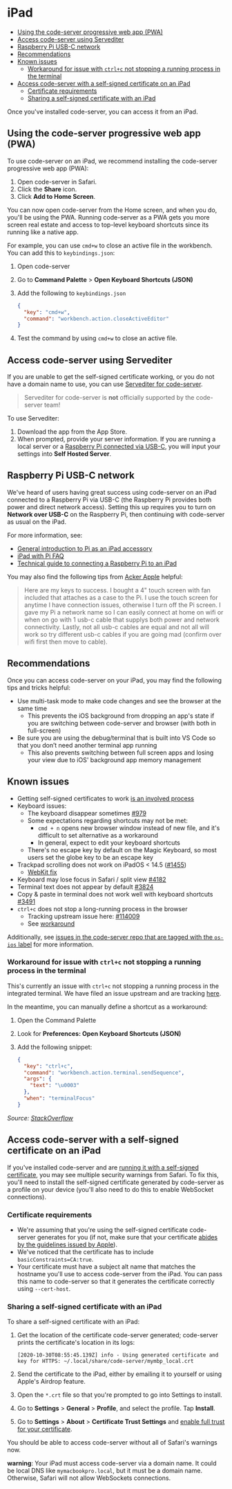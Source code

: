 <!-- START doctoc generated TOC please keep comment here to allow auto update -->
<!-- DON'T EDIT THIS SECTION, INSTEAD RE-RUN doctoc TO UPDATE -->
# iPad

- [Using the code-server progressive web app (PWA)](#using-the-code-server-progressive-web-app-pwa)
- [Access code-server using Servediter](#access-code-server-using-servediter)
- [Raspberry Pi USB-C network](#raspberry-pi-usb-c-network)
- [Recommendations](#recommendations)
- [Known issues](#known-issues)
  - [Workaround for issue with `ctrl+c` not stopping a running process in the terminal](#workaround-for-issue-with-ctrlc-not-stopping-a-running-process-in-the-terminal)
- [Access code-server with a self-signed certificate on an iPad](#access-code-server-with-a-self-signed-certificate-on-an-ipad)
  - [Certificate requirements](#certificate-requirements)
  - [Sharing a self-signed certificate with an iPad](#sharing-a-self-signed-certificate-with-an-ipad)

<!-- END doctoc generated TOC please keep comment here to allow auto update -->

Once you've installed code-server, you can access it from an iPad.

## Using the code-server progressive web app (PWA)

To use code-server on an iPad, we recommend installing the code-server
progressive web app (PWA):

1. Open code-server in Safari.
2. Click the **Share** icon.
3. Click **Add to Home Screen**.

You can now open code-server from the Home screen, and when you do, you'll be
using the PWA. Running code-server as a PWA gets you more screen real estate and
access to top-level keyboard shortcuts since its running like a native app.

For example, you can use `cmd+w` to close an active file in the workbench. You
can add this to `keybindings.json`:

1. Open code-server
2. Go to **Command Palette** > **Open Keyboard Shortcuts (JSON)**
3. Add the following to `keybindings.json`

   ```json
   {
     "key": "cmd+w",
     "command": "workbench.action.closeActiveEditor"
   }
   ```

4. Test the command by using `cmd+w` to close an active file.

## Access code-server using Servediter

If you are unable to get the self-signed certificate working, or you do not have a domain
name to use, you can use [Servediter for code-server](https://apps.apple.com/us/app/servediter-for-code-server/id1504491325).

> Servediter for code-server is **not** officially supported by the code-server team!

To use Servediter:

1. Download the app from the App Store.
2. When prompted, provide your server information. If you are running a local
   server or a [Raspberry Pi connected via USB-C](#raspberry-pi-usb-c-network), you will input your settings
   into **Self Hosted Server**.

## Raspberry Pi USB-C network

We've heard of users having great success using code-server on an iPad connected
to a Raspberry Pi via USB-C (the Raspberry Pi provides both power and direct
network access). Setting this up requires you to turn on **Network over USB-C**
on the Raspberry Pi, then continuing with code-server as usual on the iPad.

For more information, see:

- [General introduction to Pi as an iPad
  accessory](https://www.youtube.com/watch?v=IR6sDcKo3V8)
- [iPad with Pi FAQ](https://www.youtube.com/watch?v=SPSlyqo5Q2Q)
- [Technical guide to connecting a Raspberry Pi to an
  iPad](https://www.geeky-gadgets.com/connect-a-raspberry-pi-4-to-an-ipad-pro-21-01-2020/)

You may also find the following tips from [Acker
Apple](http://github.com/ackerapple/) helpful:

> Here are my keys to success. I bought a 4" touch screen with fan included that
> attaches as a case to the Pi. I use the touch screen for anytime I have
> connection issues, otherwise I turn off the Pi screen. I gave my Pi a network
> name so I can easily connect at home on wifi or when on go with 1 usb-c cable
> that supplys both power and network connectivity. Lastly, not all usb-c cables
> are equal and not all will work so try different usb-c cables if you are going
> mad (confirm over wifi first then move to cable).

## Recommendations

Once you can access code-server on your iPad, you may find the following tips
and tricks helpful:

- Use multi-task mode to make code changes and see the browser at the same time
  - This prevents the iOS background from dropping an app's state if you are
    switching between code-server and browser (with both in full-screen)
- Be sure you are using the debug/terminal that is built into VS Code so that
  you don’t need another terminal app running
  - This also prevents switching between full screen apps and losing your view
    due to iOS' background app memory management

## Known issues

- Getting self-signed certificates to work [is an involved
  process](#access-code-server-with-a-self-signed-certificate-on-an-ipad)
- Keyboard issues:
  - The keyboard disappear sometimes
    [#979](https://github.com/coderer/code-server/issues/979)
  - Some expectations regarding shortcuts may not be met:
    - `cmd + n` opens new browser window instead of new file, and it's difficult
      to set alternative as a workaround
    - In general, expect to edit your keyboard shortcuts
  - There's no escape key by default on the Magic Keyboard, so most users set
    the globe key to be an escape key
- Trackpad scrolling does not work on iPadOS < 14.5
  ([#1455](https://github.com/coderer/code-server/issues/1455))
  - [WebKit fix](https://bugs.webkit.org/show_bug.cgi?id=210071#c13)
- Keyboard may lose focus in Safari / split view [#4182](https://github.com/coderer/code-server/issues/4182)
- Terminal text does not appear by default [#3824](https://github.com/coderer/code-server/issues/3824)
- Copy & paste in terminal does not work well with keyboard shortcuts [#3491](https://github.com/coderer/code-server/issues/3491)
- `ctrl+c` does not stop a long-running process in the browser
  - Tracking upstream issue here:
    [#114009](https://github.com/microsoft/vscode/issues/114009)
  - See [workaround](#ctrl-c-workaround)

Additionally, see [issues in the code-server repo that are tagged with the `os-ios`
label](https://github.com/coderer/code-server/issues?q=is%3Aopen+is%3Aissue+label%3Aos-ios)
for more information.

### Workaround for issue with `ctrl+c` not stopping a running process in the terminal

This's currently an issue with `ctrl+c` not stopping a running process in the
integrated terminal. We have filed an issue upstream and are tracking
[here](https://github.com/microsoft/vscode/issues/114009).

In the meantime, you can manually define a shortcut as a workaround:

1. Open the Command Palette
2. Look for **Preferences: Open Keyboard Shortcuts (JSON)**
3. Add the following snippet:

   ```json
   {
     "key": "ctrl+c",
     "command": "workbench.action.terminal.sendSequence",
     "args": {
       "text": "\u0003"
     },
     "when": "terminalFocus"
   }
   ```

_Source: [StackOverflow](https://stackoverflow.com/a/52735954/3015595)_

## Access code-server with a self-signed certificate on an iPad

If you've installed code-server and are [running it with a self-signed
certificate](./guide.md#using-a-self-signed-certificate), you may see multiple
security warnings from Safari. To fix this, you'll need to install the
self-signed certificate generated by code-server as a profile on your device (you'll also need to do this to
enable WebSocket connections).

### Certificate requirements

- We're assuming that you're using the self-signed certificate code-server
  generates for you (if not, make sure that your certificate [abides by the
  guidelines issued by Apple](https://support.apple.com/en-us/HT210176)).
- We've noticed that the certificate has to include `basicConstraints=CA:true`.
- Your certificate must have a subject alt name that matches the hostname you'll
  use to access code-server from the iPad. You can pass this name to code-server
  so that it generates the certificate correctly using `--cert-host`.

### Sharing a self-signed certificate with an iPad

To share a self-signed certificate with an iPad:

1. Get the location of the certificate code-server generated; code-server prints
   the certificate's location in its logs:

   ```console
   [2020-10-30T08:55:45.139Z] info - Using generated certificate and key for HTTPS: ~/.local/share/code-server/mymbp_local.crt
   ```

2. Send the certificate to the iPad, either by emailing it to yourself or using
   Apple's Airdrop feature.

3. Open the `*.crt` file so that you're prompted to go into Settings to install.

4. Go to **Settings** > **General** > **Profile**, and select the profile. Tap **Install**.

5. Go to **Settings** > **About** > **Certificate Trust Settings** and [enable
   full trust for your certificate](https://support.apple.com/en-us/HT204477).

You should be able to access code-server without all of Safari's warnings now.

**warning**: Your iPad must access code-server via a domain name. It could be local
DNS like `mymacbookpro.local`, but it must be a domain name. Otherwise, Safari will
not allow WebSockets connections.
